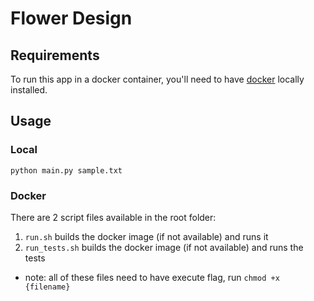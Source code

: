 # Flower Design

## Requirements

To run this app in a docker container, you'll need to have [docker](https://docs.docker.com/install/) locally installed.


## Usage

### Local
`python main.py sample.txt`

### Docker
There are 2 script files available in the root folder:
1. `run.sh` builds the docker image (if not available) and runs it
2. `run_tests.sh` builds the docker image (if not available) and runs the tests


* note: all of these files need to have execute flag, run `chmod +x {filename}`
